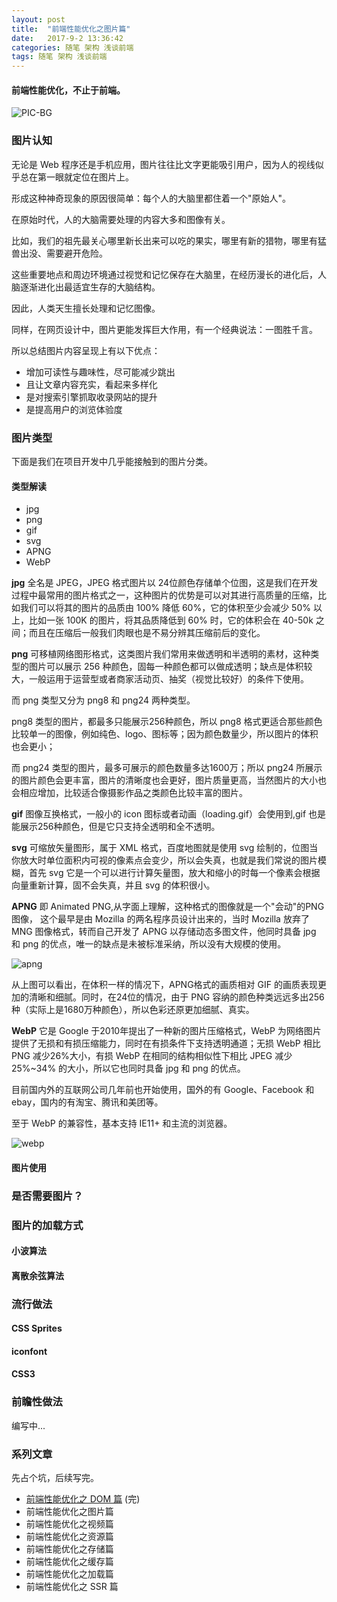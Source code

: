 ```yaml
---
layout: post
title:  "前端性能优化之图片篇"
date:   2017-9-2 13:36:42
categories: 随笔 架构 浅谈前端
tags: 随笔 架构 浅谈前端
---
```

#### 前端性能优化，不止于前端。

![PIC-BG](https://i.imgur.com/6qiorgK.jpg)

### 图片认知

无论是 Web 程序还是手机应用，图片往往比文字更能吸引用户，因为人的视线似乎总在第一眼就定位在图片上。

形成这种神奇现象的原因很简单：每个人的大脑里都住着一个"原始人"。

在原始时代，人的大脑需要处理的内容大多和图像有关。

比如，我们的祖先最关心哪里新长出来可以吃的果实，哪里有新的猎物，哪里有猛兽出没、需要避开危险。

这些重要地点和周边环境通过视觉和记忆保存在大脑里，在经历漫长的进化后，人脑逐渐进化出最适宜生存的大脑结构。

因此，人类天生擅长处理和记忆图像。

同样，在网页设计中，图片更能发挥巨大作用，有一个经典说法：一图胜千言。

所以总结图片内容呈现上有以下优点：

- 增加可读性与趣味性，尽可能减少跳出
- 且让文章内容充实，看起来多样化
- 是对搜索引擎抓取收录网站的提升
- 是提高用户的浏览体验度


### 图片类型

下面是我们在项目开发中几乎能接触到的图片分类。

#### 类型解读

- jpg
- png
- gif
- svg
- APNG
- WebP

**jpg** 全名是 JPEG，JPEG 格式图片以 24位颜色存储单个位图，这是我们在开发过程中最常用的图片格式之一，这种图片的优势是可以对其进行高质量的压缩，比如我们可以将其的图片的品质由 100% 降低 60%，它的体积至少会减少 50% 以上，比如一张 100K 的图片，将其品质降低到 60% 时，它的体积会在 40-50k 之间；而且在压缩后一般我们肉眼也是不易分辨其压缩前后的变化。

**png** 可移植网络图形格式，这类图片我们常用来做透明和半透明的素材，这种类型的图片可以展示 256 种颜色，固每一种颜色都可以做成透明；缺点是体积较大，一般运用于运营型或者商家活动页、抽奖（视觉比较好）的条件下使用。

而 png 类型又分为 png8 和 png24 两种类型。

png8 类型的图片，都最多只能展示256种颜色，所以 png8 格式更适合那些颜色比较单一的图像，例如纯色、logo、图标等；因为颜色数量少，所以图片的体积也会更小；

而 png24 类型的图片，最多可展示的颜色数量多达1600万；所以 png24 所展示的图片颜色会更丰富，图片的清晰度也会更好，图片质量更高，当然图片的大小也会相应增加，比较适合像摄影作品之类颜色比较丰富的图片。


**gif** 图像互换格式，一般小的 icon 图标或者动画（loading.gif）会使用到,gif 也是能展示256种颜色，但是它只支持全透明和全不透明。


**svg** 可缩放矢量图形，属于 XML 格式，百度地图就是使用 svg 绘制的，位图当你放大时单位面积内可视的像素点会变少，所以会失真，也就是我们常说的图片模糊，首先 svg 它是一个可以进行计算矢量图，放大和缩小的时每一个像素会根据向量重新计算，固不会失真，并且 svg 的体积很小。


**APNG** 即 Animated PNG,从字面上理解，这种格式的图像就是一个"会动"的PNG图像， 这个最早是由 Mozilla 的两名程序员设计出来的，当时 Mozilla 放弃了 MNG 图像格式，转而自己开发了 APNG 以存储动态多图文件，他同时具备 jpg 和 png 的优点，唯一的缺点是未被标准采纳，所以没有大规模的使用。

![apng](https://i.imgur.com/bTXbq6x.jpg)

从上图可以看出，在体积一样的情况下，APNG格式的画质相对 GIF 的画质表现更加的清晰和细腻。同时，在24位的情况，由于 PNG 容纳的颜色种类远远多出256种（实际上是1680万种颜色），所以色彩还原更加细腻、真实。



**WebP** 它是 Google 于2010年提出了一种新的图片压缩格式，WebP 为网络图片提供了无损和有损压缩能力，同时在有损条件下支持透明通道；无损 WebP 相比 PNG 减少26%大小，有损 WebP 在相同的结构相似性下相比 JPEG 减少 25%~34% 的大小，所以它也同时具备 jpg 和 png 的优点。

目前国内外的互联网公司几年前也开始使用，国外的有 Google、Facebook 和 ebay，国内的有淘宝、腾讯和美团等。

至于 WebP 的兼容性，基本支持 IE11+ 和主流的浏览器。

![webp](https://i.imgur.com/TCRLMmo.jpg)



#### 图片使用


### 是否需要图片？

### 图片的加载方式

#### 小波算法

#### 离散余弦算法

### 流行做法

#### CSS Sprites

#### iconfont

#### CSS3

### 前瞻性做法

编写中...

### 系列文章


先占个坑，后续写完。

- [前端性能优化之 DOM 篇](http://fsux.me/%E9%9A%8F%E7%AC%94/%E6%9E%B6%E6%9E%84/%E6%B5%85%E8%B0%88%E5%89%8D%E7%AB%AF/2017/04/13/Front-end-performance-optimization-dom.html)   (完)
- 前端性能优化之图片篇
- 前端性能优化之视频篇
- 前端性能优化之资源篇
- 前端性能优化之存储篇
- 前端性能优化之缓存篇
- 前端性能优化之加载篇
- 前端性能优化之 SSR 篇

